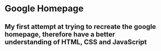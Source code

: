 # Google Homepage

## My first attempt at trying to recreate the google homepage, therefore have a better understanding of HTML, CSS and JavaScript


